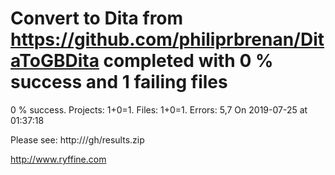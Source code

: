 # Convert  to Dita from https://github.com/philiprbrenan/DitaToGBDita  completed with 0 % success and 1 failing files

0 % success. Projects: 1+0=1.  Files: 1+0=1. Errors: 5,7  On 2019-07-25 at 01:37:18



Please see: http:///gh/results.zip

http://www.ryffine.com
